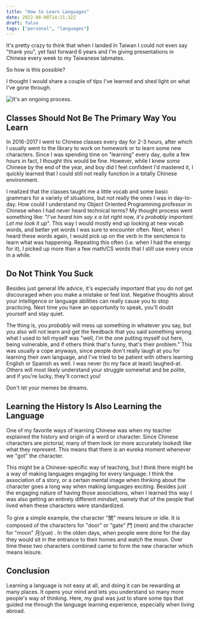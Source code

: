 ```yaml
---
title: "How to Learn Languages"
date: 2022-08-08T14:21:32Z
draft: false 
tags: ["personal", "languages"]
---
```


It's pretty crazy to think that when I landed in Taiwan I could not even say "thank you",
yet fast forward 6 years and I'm giving presentations in Chinese every week to my Taiwanese
labmates.

So how is this possible?

I thought I would share a couple of tips I've learned and shed light on what I've gone through.

![It's an ongoing process.](/looking_at_statue_resized.jpeg)

## Classes Should Not Be The Primary Way You Learn
In 2016-2017 I went to Chinese classes every day for 2-3 hours, after which I usually went to the library to work on homework or to learn some new characters.
Since I was spending time on "learning" every day, quite a few hours in fact, I thought this would be fine.
However, while I knew *some* Chinese by the end of the year, and boy did I feel confident I'd mastered it, I quickly learned that I could still not really function
in a totally Chinese environment.

I realized that the classes taught me a little vocab and some basic grammars for a variety of situations, but not really the ones I was in day-to-day.
How could I understand my Object Oriented Programming professor in Chinese when I had never heard technical terms?
My thought process went something like: "*I've heard him say x a lot right now, it's probably important. Let me look it up*".
This way I would mostly end up looking at new vocab words, and better yet words I was sure to encounter often.
Next, when I heard these words again, I would pick up on the verb in the senctence to learn what was happening.
Repeating this often (i.e. when I had the energy for it), I picked up more than a few math/CS words that I still use every once in a while.

## Do Not Think You Suck
Besides just general life advice, it's especially important that you do not get discouraged when you make a mistake or feel lost.
Negative thoughts about your intelligence or language abilities can really cause you to stop practicing.
Next time you have an opportunity to speak, you'll doubt yourself and stay quiet.

The thing is, you *probably* will mess up something in whatever you say, but you also will not learn and get the feedback that you said something
wrong.
what I used to tell myself was "well, *I'm* the one putting myself out here, being vulnerable, and if others think that's funny, that's their problem."
This was usually a cope anyways, since people don't really laugh at you for learning their own language, and I've tried to be patient with others learning 
English or Spanish as well.
I was never (to my face at least) laughed-at.
Others will most likely understand your struggle somewhat and be polite, and if you're lucky, they'll correct you!


Don't let your memes be dreams.

## Learning the History Is Also Learning the Language
One of my favorite ways of learning Chinese was when my teacher explained the history and origin of a word or character. 
Since Chinese characters are pictorial, many of them look (or more accurately look*ed*) like what they represent.
This means that there is an eureka moment whenever we "got" the character.

This might be a Chinese-specific way of teaching, but I think there might be a way of making languages engaging
for every language. 
I think the association of a story, or a certain mental image when thinking about the character goes a long way when making languages exciting.
Besides just the engaging nature of having those associations, when I learned this way I was also getting an entirely different *mindset*,
namely that of the people that lived when these characters were standardized.

To give a simple example, the character "閒" means leisure or idle. It is composed of the characters for "door" or "gate" 門 (men) and the character
for "moon" 月(yue) . In the olden days, when people were done for the day they would sit in the entrance to their homes and watch the moon.
Over time these two characters combined came to form the new character which means leisure.

## Conclusion
Learning a language is not easy at all, and doing it can be rewarding at many places. 
It opens your mind and lets you understand so many more people's way of thinking.
Here, my goal was just to share some tips that guided me through the language learning experience, especially when living abroad.
